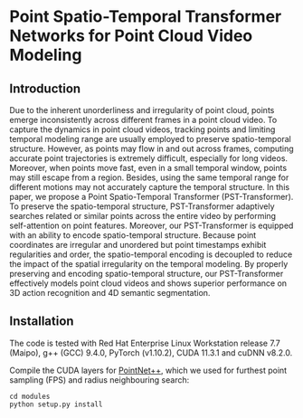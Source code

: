 # Point Spatio-Temporal Transformer Networks for Point Cloud Video Modeling

## Introduction
Due to the inherent unorderliness and irregularity of point cloud, points emerge inconsistently across different frames in a point cloud video. To capture the dynamics in point cloud videos, tracking points and limiting temporal modeling range are usually employed to preserve spatio-temporal structure. However, as points may flow in and out across frames, computing accurate point trajectories is extremely difficult, especially for long videos. Moreover, when points move fast, even in a small temporal window, points may still escape from a region. Besides, using the same temporal range for different motions may not accurately capture the temporal structure. In this paper, we propose a Point Spatio-Temporal Transformer (PST-Transformer). To preserve the spatio-temporal structure, PST-Transformer adaptively searches related or similar points across the  entire video by performing self-attention on point features. Moreover, our PST-Transformer is equipped with an ability to encode spatio-temporal structure. Because point coordinates are irregular and unordered but point timestamps exhibit regularities and order, the spatio-temporal encoding is decoupled to reduce the impact of the spatial irregularity on the temporal modeling. By properly preserving and encoding spatio-temporal structure, our PST-Transformer effectively models point cloud videos and shows superior performance on 3D action recognition and 4D semantic segmentation.

## Installation
The code is tested with Red Hat Enterprise Linux Workstation release 7.7 (Maipo), g++ (GCC) 9.4.0, PyTorch (v1.10.2), CUDA 11.3.1 and cuDNN v8.2.0.

Compile the CUDA layers for [PointNet++](http://arxiv.org/abs/1706.02413), which we used for furthest point sampling (FPS) and radius neighbouring search:
```
cd modules
python setup.py install
```

